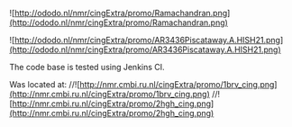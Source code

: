 ![http://ododo.nl/nmr/cingExtra/promo/Ramachandran.png](http://ododo.nl/nmr/cingExtra/promo/Ramachandran.png)

![http://ododo.nl/nmr/cingExtra/promo/AR3436Piscataway.A.HISH21.png](http://ododo.nl/nmr/cingExtra/promo/AR3436Piscataway.A.HISH21.png)

The code base is tested using Jenkins CI.

Was located at:
//![http://nmr.cmbi.ru.nl/cingExtra/promo/1brv_cing.png](http://nmr.cmbi.ru.nl/cingExtra/promo/1brv_cing.png)
//![http://nmr.cmbi.ru.nl/cingExtra/promo/2hgh_cing.png](http://nmr.cmbi.ru.nl/cingExtra/promo/2hgh_cing.png)